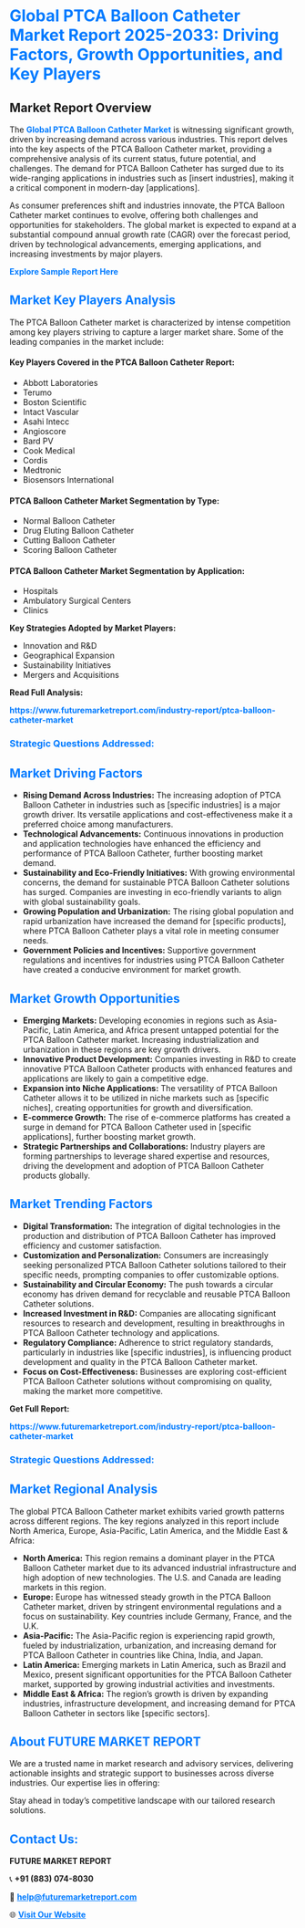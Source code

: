 <h1 style="color: #007BFF;">Global PTCA Balloon Catheter Market Report 2025-2033: Driving Factors, Growth Opportunities, and Key Players</h1>

<section id="overview">
<h2>Market Report Overview</h2>
<p>The <a href="https://www.futuremarketreport.com/industry-report/ptca-balloon-catheter-market" style="color: #007BFF; text-decoration: none;"><strong>Global PTCA Balloon Catheter Market</strong></a> is witnessing significant growth, driven by increasing demand across various industries. This report delves into the key aspects of the PTCA Balloon Catheter market, providing a comprehensive analysis of its current status, future potential, and challenges. The demand for PTCA Balloon Catheter has surged due to its wide-ranging applications in industries such as [insert industries], making it a critical component in modern-day [applications].</p>
<p>As consumer preferences shift and industries innovate, the PTCA Balloon Catheter market continues to evolve, offering both challenges and opportunities for stakeholders. The global market is expected to expand at a substantial compound annual growth rate (CAGR) over the forecast period, driven by technological advancements, emerging applications, and increasing investments by major players.</p>
</section>

<section id="overview">
<p><a href="https://www.futuremarketreport.com/request-sample/reportId=60135" style="color: #007BFF; text-decoration: none;"><strong>Explore Sample Report Here</strong></a></p>
</section>

<section id="key-players">
<h2 style="color: #007BFF;">Market Key Players Analysis</h2>
<p>The PTCA Balloon Catheter market is characterized by intense competition among key players striving to capture a larger market share. Some of the leading companies in the market include:</p>
<h4>Key Players Covered in the PTCA Balloon Catheter Report:</h4>
<ul><li>Abbott Laboratories</li><li>Terumo</li><li>Boston Scientific</li><li>Intact Vascular</li><li>Asahi Intecc</li><li>Angioscore</li><li>Bard PV</li><li>Cook Medical</li><li>Cordis</li><li>Medtronic</li><li>Biosensors International</li></ul>
<h4>PTCA Balloon Catheter Market Segmentation by Type:</h4>
<ul><li>Normal Balloon Catheter</li><li>Drug Eluting Balloon Catheter</li><li>Cutting Balloon Catheter</li><li>Scoring Balloon Catheter</li></ul>

<h4>PTCA Balloon Catheter Market Segmentation by Application:</h4>
<ul><li>Hospitals</li><li>Ambulatory Surgical Centers</li><li>Clinics</li></ul>
<p><strong>Key Strategies Adopted by Market Players:</strong></p>
<ul>
<li>Innovation and R&D</li>
<li>Geographical Expansion</li>
<li>Sustainability Initiatives</li>
<li>Mergers and Acquisitions</li>
</ul>
</section>

<section>
<p><strong>Read Full Analysis: </strong></p><a href="https://www.futuremarketreport.com/industry-report/ptca-balloon-catheter-market" style="color: #007BFF; text-decoration: none;"><strong>https://www.futuremarketreport.com/industry-report/ptca-balloon-catheter-market</strong></a>
<h3 style="color: #007BFF;">Strategic Questions Addressed:</h3>
</section>

<section id="driving-factors">
<h2 style="color: #007BFF;">Market Driving Factors</h2>
<ul>
<li><strong>Rising Demand Across Industries:</strong> The increasing adoption of PTCA Balloon Catheter in industries such as [specific industries] is a major growth driver. Its versatile applications and cost-effectiveness make it a preferred choice among manufacturers.</li>
<li><strong>Technological Advancements:</strong> Continuous innovations in production and application technologies have enhanced the efficiency and performance of PTCA Balloon Catheter, further boosting market demand.</li>
<li><strong>Sustainability and Eco-Friendly Initiatives:</strong> With growing environmental concerns, the demand for sustainable PTCA Balloon Catheter solutions has surged. Companies are investing in eco-friendly variants to align with global sustainability goals.</li>
<li><strong>Growing Population and Urbanization:</strong> The rising global population and rapid urbanization have increased the demand for [specific products], where PTCA Balloon Catheter plays a vital role in meeting consumer needs.</li>
<li><strong>Government Policies and Incentives:</strong> Supportive government regulations and incentives for industries using PTCA Balloon Catheter have created a conducive environment for market growth.</li>
</ul>
</section>

<section id="growth-opportunities">
<h2 style="color: #007BFF;">Market Growth Opportunities</h2>
<ul>
<li><strong>Emerging Markets:</strong> Developing economies in regions such as Asia-Pacific, Latin America, and Africa present untapped potential for the PTCA Balloon Catheter market. Increasing industrialization and urbanization in these regions are key growth drivers.</li>
<li><strong>Innovative Product Development:</strong> Companies investing in R&D to create innovative PTCA Balloon Catheter products with enhanced features and applications are likely to gain a competitive edge.</li>
<li><strong>Expansion into Niche Applications:</strong> The versatility of PTCA Balloon Catheter allows it to be utilized in niche markets such as [specific niches], creating opportunities for growth and diversification.</li>
<li><strong>E-commerce Growth:</strong> The rise of e-commerce platforms has created a surge in demand for PTCA Balloon Catheter used in [specific applications], further boosting market growth.</li>
<li><strong>Strategic Partnerships and Collaborations:</strong> Industry players are forming partnerships to leverage shared expertise and resources, driving the development and adoption of PTCA Balloon Catheter products globally.</li>
</ul>
</section>

<section id="trending-factors">
<h2 style="color: #007BFF;">Market Trending Factors</h2>
<ul>
<li><strong>Digital Transformation:</strong> The integration of digital technologies in the production and distribution of PTCA Balloon Catheter has improved efficiency and customer satisfaction.</li>
<li><strong>Customization and Personalization:</strong> Consumers are increasingly seeking personalized PTCA Balloon Catheter solutions tailored to their specific needs, prompting companies to offer customizable options.</li>
<li><strong>Sustainability and Circular Economy:</strong> The push towards a circular economy has driven demand for recyclable and reusable PTCA Balloon Catheter solutions.</li>
<li><strong>Increased Investment in R&D:</strong> Companies are allocating significant resources to research and development, resulting in breakthroughs in PTCA Balloon Catheter technology and applications.</li>
<li><strong>Regulatory Compliance:</strong> Adherence to strict regulatory standards, particularly in industries like [specific industries], is influencing product development and quality in the PTCA Balloon Catheter market.</li>
<li><strong>Focus on Cost-Effectiveness:</strong> Businesses are exploring cost-efficient PTCA Balloon Catheter solutions without compromising on quality, making the market more competitive.</li>
</ul>
</section>

<section>
<p><strong>Get Full Report: </strong></p><a href="https://www.futuremarketreport.com/industry-report/ptca-balloon-catheter-market" style="color: #007BFF; text-decoration: none;"><strong>https://www.futuremarketreport.com/industry-report/ptca-balloon-catheter-market</strong></a>
<h3 style="color: #007BFF;">Strategic Questions Addressed:</h3>
</section>


<section id="regional-analysis">
<h2 style="color: #007BFF;">Market Regional Analysis</h2>
<p>The global PTCA Balloon Catheter market exhibits varied growth patterns across different regions. The key regions analyzed in this report include North America, Europe, Asia-Pacific, Latin America, and the Middle East & Africa:</p>
<ul>
<li><strong>North America:</strong> This region remains a dominant player in the PTCA Balloon Catheter market due to its advanced industrial infrastructure and high adoption of new technologies. The U.S. and Canada are leading markets in this region.</li>
<li><strong>Europe:</strong> Europe has witnessed steady growth in the PTCA Balloon Catheter market, driven by stringent environmental regulations and a focus on sustainability. Key countries include Germany, France, and the U.K.</li>
<li><strong>Asia-Pacific:</strong> The Asia-Pacific region is experiencing rapid growth, fueled by industrialization, urbanization, and increasing demand for PTCA Balloon Catheter in countries like China, India, and Japan.</li>
<li><strong>Latin America:</strong> Emerging markets in Latin America, such as Brazil and Mexico, present significant opportunities for the PTCA Balloon Catheter market, supported by growing industrial activities and investments.</li>
<li><strong>Middle East & Africa:</strong> The region’s growth is driven by expanding industries, infrastructure development, and increasing demand for PTCA Balloon Catheter in sectors like [specific sectors].</li>
</ul>
</section>

<footer>
<h2 style="color: #007BFF;">About FUTURE MARKET REPORT</h2>
<p>We are a trusted name in market research and advisory services, delivering actionable insights and strategic support to businesses across diverse industries. Our expertise lies in offering:</p>

<p>Stay ahead in today’s competitive landscape with our tailored research solutions.</p>

<h2 style="color: #007BFF;">Contact Us:</h2>
<p><strong>FUTURE MARKET REPORT</strong></p>
<p>📞 <strong>+91 (883) 074-8030</strong></p>
<p>📧 <strong><a href="mailto:help@futuremarketreport.com" style="color: #007BFF;">help@futuremarketreport.com</a></strong></p>
<p>🌐 <strong><a href="https://www.futuremarketreport.com/" style="color: #007BFF;">Visit Our Website</a></strong></p>
</footer>